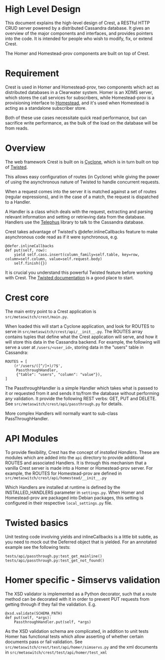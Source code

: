 High Level Design
=================

This document explains the high-level design of Crest, a RESTful HTTP
CRUD server powered by a distributed Cassandra database.
It gives an overview of the major components and interfaces, and
provides pointers into the code. It is intended for people who wish
to modify, fix, or extend Crest.

The Homer and Homestead-prov components are built on top of Crest. 

Requirement
===========

Crest is used in Homer and Homestead-prov, two components which act as
distributed databases in a Clearwater system. Homer is an XDMS server,
which stores the call services for subscribers, while Homestead-prov is
a provisioning interface to [Homestead](https://github.com/Metaswitch/homestead),
and it's used when Homestead is acting as a standalone subscriber store. 

Both of these use cases necessitate quick read performance, but can
sacrifice write performance, as the bulk of the load on the database 
will be from reads.

Overview
========

The web framework Crest is built on is [Cyclone](http://cyclone.io/),
which is in turn built on top of [Twisted](http://twistedmatrix.com/trac/).

This allows easy configuration of routes (in Cyclone) while giving the
power of using the asynchronous nature of Twisted to handle concurrent
requests.

When a request comes into the server it is matched against a set of
routes (regular expressions), and in the case of a match, the request
is dispatched to a Handler.

A Handler is a class which deals with the request, extracting and parsing
relevant information and setting or retrieving data from the database.
Handlers use the [Telephus](https://github.com/driftx/Telephus) library
to talk to the Cassandra database.

Crest takes advantage of Twisted's @defer.inlineCallbacks feature
to make asynchronous code read as if it were synchronous, e.g.

    @defer.inlineCallbacks
    def put(self, row):
        yield self.cass.insert(column_family=self.table, key=row, column=self.column, value=self.request.body)
        self.finish({})

It is crucial you understand this powerful Twisted feature before working
with Crest. The [Twisted documentation](http://twistedmatrix.com/documents/current/core/howto/defer.html)
is a good place to start.

Crest core
==========

The main entry point to a Crest application is `src/metaswitch/crest/main.py`.

When loaded this will start a Cyclone application, and look for ROUTES to serve
in `src/metaswitch/crest/api/__init__.py`. The ROUTES array contains tuples
that define what the Crest application will serve, and how it will store this data
in the Cassandra backend. For example, the following will serve a user at `/users/<user_id>`,
storing data in the "users" table in Cassandra:

    ROUTES = [
        (r'/users/([^/]+)/?$',
         PassthroughHandler,
         {"table": "users", "column": "value"}),
    ]

The PassthroughHandler is a simple Handler which takes what is passed to it
or requested from it and sends it to/from the database without performing any
validation. It provide the following REST verbs: GET, PUT and DELETE. See
`src/metaswitch/crest/api/passthrough.py` for details.

More complex Handlers will normally want to sub-class PassThroughHandler.

API Modules
===========

To provide flexibility, Crest has the concept of *installed Handlers*. These
are modules which are added into the `api` directory to provide additional
ROUTES and associated Handlers. It is through this mechanism that a vanilla
Crest server is made into a Homer or Homestead-prov server. For example, the
ROUTES for Homestead-prov are defined in `src/metaswitch/crest/api/homestead/__init__.py`

Which Handlers are installed at runtime is defined by the INSTALLED_HANDLERS
parameter in `settings.py`. When Homer and Homestead-prov are packaged into Debian
packages, this setting is configured in their respective `local_settings.py` file.

Twisted basics
==============

Unit testing code involving yields and inlineCallbacks is a little bit subtle,
as you need to mock out the Deferred object that is yielded. For an annotated example
see the following tests:

    tests/api/passthrough.py:test_get_mainline()
    tests/api/passthrough.py:test_get_not_found()

Homer specific - Simservs validation
====================================

The XSD validator is implemented as a Python decorator, such that a route
method can be decorated with it in order to prevent PUT requests from getting
through if they fail the validation. E.g.

    @xsd.validate(SCHEMA_PATH)
    def put(self, *args):
        PassthroughHandler.put(self, *args)

As the XSD validation schema are complicated, in addition to unit tests
Homer has functional tests which allow asserting of whether certain
documents pass or fail validation. See `src/metaswitch/crest/test/api/homer/simservs.py`
and the xml documents in `src/metaswitch/crest/test/api/homer/test_xml`
